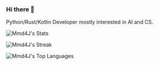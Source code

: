 ### Hi there 👋

Python/Rust/Kotlin Developer mostly interested in AI and CS.

![Mmd4J's Stats](https://github-readme-stats.vercel.app/api?username=Mmd4J&theme=vue-dark&show_icons=true&hide_border=false&count_private=true)

![Mmd4J's Streak](https://github-readme-streak-stats.herokuapp.com/?user=Mmd4J&theme=vue-dark&hide_border=false)

![Mmd4J's Top Languages](https://github-readme-stats.vercel.app/api/top-langs/?username=Mmd4J&theme=vue-dark&show_icons=true&hide_border=false&layout=compact)
